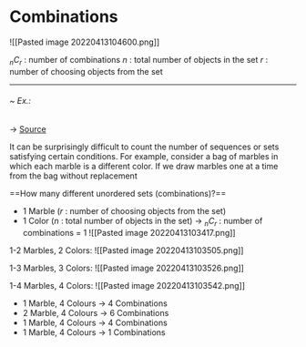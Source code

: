 # Combinations
![[Pasted image 20220413104600.png]]

$_n C_r$ : number of combinations
$n$ : total number of objects in the set
$r$ : number of choosing objects from the set

---
###### ~ Ex.:
-> [Source](https://seeing-theory.brown.edu/compound-probability/index.html#section1)

It can be surprisingly difficult to count the number of sequences or sets satisfying certain conditions. For example, consider a bag of marbles in which each marble is a different color. If we draw marbles one at a time from the bag without replacement

==How many different unordered sets (combinations)?==

- 1 Marble ($r$ : number of choosing objects from the set)
- 1 Color ($n$ : total number of objects in the set)
-> $_n C_r$ : number of combinations = 1
![[Pasted image 20220413103417.png]]

1-2 Marbles, 2 Colors:
![[Pasted image 20220413103505.png]]

1-3 Marbles, 3 Colors:
![[Pasted image 20220413103526.png]]

1-4 Marbles, 4 Colors:
![[Pasted image 20220413103542.png]]
- 1 Marble, 4 Colours -> 4 Combinations
- 2 Marble, 4 Colours -> 6 Combinations
- 1 Marble, 4 Colours -> 4 Combinations
- 1 Marble, 4 Colours -> 1 Combinations